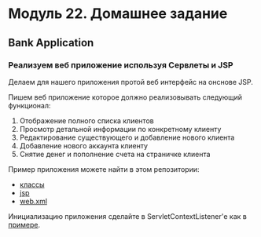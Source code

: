 # Модуль 22. Домашнее задание

## Bank Application

### Реализуем веб приложение используя Сервлеты и JSP

Делаем для нашего приложения протой веб интерфейс на онснове JSP.

Пишем веб приложение которое должно реализовывать следующий функционал:
1. Отображение полного списка клиентов
2. Просмотр детальной информации по конкретному клиенту
3. Редактирование существующего и добавление нового клиента
4. Добавление нового аккаунта клиенту
5. Снятие денег и пополнение счета на страничке клиента

Пример приложения можете найти в этом репозитории:
- [классы](https://github.com/spalah-java/java-language-basics/tree/master/src/main/java/ua/spalah/jsp)
- [jsp](https://github.com/spalah-java/java-language-basics/tree/master/src/main/webapp/WEB-INF/views)
- [web.xml](https://github.com/spalah-java/java-language-basics/blob/master/src/main/webapp/WEB-INF/web.xml#L40)

Инициализацию приложения сделайте в ServletContextListener'е как в [примере](https://github.com/spalah-java/java-language-basics/blob/master/src/main/java/ua/spalah/jsp/servlets/ServletContextInitializer.java). 

